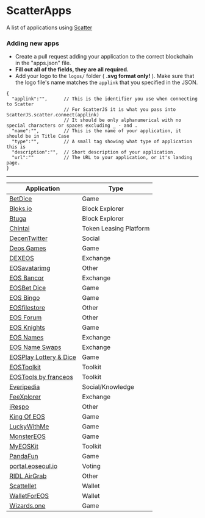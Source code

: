 # ScatterApps

A list of applications using [Scatter](https://get-scatter.com)

### Adding new apps

- Create a pull request adding your application to the correct blockchain in the "apps.json" file. 
- **Fill out all of the fields, they are all required.**
- Add your logo to the `logos/` folder ( **.svg format only!** ). Make sure that the logo file's name matches the `applink` that you specified in the JSON. 

```
{
  "applink":"",      // This is the identifier you use when connecting to Scatter
                     // For ScatterJS it is what you pass into ScatterJS.scatter.connect(applink)
                     // It should be only alphanumerical with no special characters or spaces excluding _ - and .
  "name":"",         // This is the name of your application, it should be in Title Case
  "type":"",         // A small tag showing what type of application this is
  "description":"",  // Short description of your application.
  "url":""           // The URL to your application, or it's landing page.
}
```


-------------

| Application | Type |
| -- | -- |
| [BetDice](https://betdice.one/) | Game |
| [Bloks.io](https://bloks.io/) | Block Explorer |
| [Btuga](https://btuga.io/) | Block Explorer |
| [Chintai](https://eos.chintai.io/) | Token Leasing Platform |
| [DecenTwitter](http://decentwitter.com) | Social |
| [Deos Games](https://deosgames.com) | Game |
| [DEXEOS](https://dexeos.io/) | Exchange |
| [EOSavatarimg](https://eosavatarimg.now.sh) | Other |
| [EOS Bancor](https://eos.bancor.network/) | Exchange |
| [EOSBet Dice](https://dice.eosbet.io/) | Game |
| [EOS Bingo](https://eosbingo.net) | Game |
| [EOSfilestore](https://eosfilestore.now.sh) | Other |
| [EOS Forum](https://eos-forum.org) | Other |
| [EOS Knights](http://eosknights.io) | Game |
| [EOS Names](http://eosnames.net) | Exchange |
| [EOS Name Swaps](https://www.eosnameswaps.com) | Exchange |
| [EOSPlay Lottery & Dice](https://eosplay.co) | Game |
| [EOSToolkit](https://eostoolkit.io) | Toolkit |
| [EOSTools by franceos](https://tools.franceos.fr) | Toolkit |
| [Everipedia](https://everipedia.org/) | Social/Knowledge |
| [FeeXplorer](https://eos.feexplorer.io) | Exchange |
| [iRespo](https://www.irespo.com/) | Other |
| [King Of EOS](https://kingofeos.com) | Game |
| [LuckyWithMe](https://www.luckywith.me/) | Game |
| [MonsterEOS](http://monstereos.io) | Game |
| [MyEOSKit](https://www.myeoskit.com) | Toolkit |
| [PandaFun](http://game.pandafun.io) | Game |
| [portal.eoseoul.io](https://portal.eoseoul.io) | Voting |
| [RIDL AirGrab](https://ridl.get-scatter.com) | Other |
| [Scattellet](https://scattellet.com) | Wallet |
| [WalletForEOS](http://www.walletforeos.com/) | Wallet |
| [Wizards.one](https://game.wizards.one) | Game |
